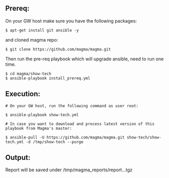 ## Prereq:

On your GW host make sure you have the following packages:
```
$ apt-get install git ansible -y
```

and cloned magma repo:
```
$ git clone https://github.com/magma/magma.git
```


Then run the pre-req playbook which will upgrade ansible, need to run one time.

```
$ cd magma/show-tech
$ ansible-playbook install_prereq.yml
```

## Execution:

```
# On your GW host, run the following command as user root:

$ ansible-playbook show-tech.yml

# In case you want to download and process latest version of this playbook from Magma's master:

$ ansible-pull -U https://github.com/magma/magma.git show-tech/show-tech.yml -d /tmp/show-tech --purge
```

## Output:

Report will be saved under /tmp/magma_reports/report.<HOSTNAME>.<DATE>.tgz

